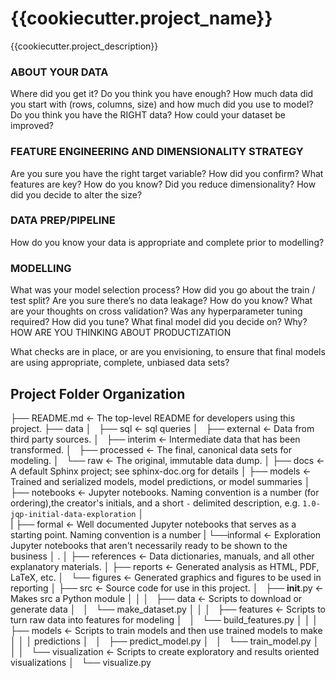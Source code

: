 # {{cookiecutter.project_name}}

{{cookiecutter.project_description}}

### ABOUT YOUR DATA

Where did you get it?
Do you think you have enough?
How much data did you start with (rows, columns, size) and how much did you use to model?
Do you think you have the RIGHT data?
How could your dataset be improved?


### FEATURE ENGINEERING AND DIMENSIONALITY STRATEGY

Are you sure you have the right target variable? How did you confirm?
What features are key? How do you know?
Did you reduce dimensionality? How did you decide to alter the size?

### DATA PREP/PIPELINE

How do you know your data is appropriate and complete prior to modelling?


### MODELLING

What was your model selection process?
How did you go about the train / test split?
Are you sure there’s no data leakage? How do you know?
What are your thoughts on cross validation?
Was any hyperparameter tuning required? How did you tune?
What final model did you decide on? Why?
HOW ARE YOU THINKING ABOUT PRODUCTIZATION

What checks are in place, or are you envisioning, to ensure that final models are using appropriate, complete, unbiased data sets?






## Project Folder Organization

├── README.md          <- The top-level README for developers using this project.
├── data
│   ├── sql            <- sql queries
│   ├── external       <- Data from third party sources.
│   ├── interim        <- Intermediate data that has been transformed.
│   ├── processed      <- The final, canonical data sets for modeling.
│   └── raw            <- The original, immutable data dump.
│
├── docs               <- A default Sphinx project; see sphinx-doc.org for details
│
├── models             <- Trained and serialized models, model predictions, or model summaries
│
├── notebooks          <- Jupyter notebooks. Naming convention is a number (for ordering),the creator's initials, and a short `-` delimited description, e.g. `1.0-jqp-initial-data-exploration`
│                   
|   ├── formal         <- Well documented Jupyter notebooks that serves as a starting point. Naming convention is a number
|   └──informal        <- Exploration Jupyter notebooks that aren't necessarily ready to be shown to the business
│                         .
│
├── references         <- Data dictionaries, manuals, and all other explanatory materials.
│
├── reports            <- Generated analysis as HTML, PDF, LaTeX, etc.
│   └── figures        <- Generated graphics and figures to be used in reporting
│
├── src                <- Source code for use in this project.
│   ├── __init__.py    <- Makes src a Python module
│   │
│   ├── data           <- Scripts to download or generate data
│   │   └── make_dataset.py
│   │
│   ├── features       <- Scripts to turn raw data into features for modeling
│   │   └── build_features.py
│   │
│   ├── models         <- Scripts to train models and then use trained models to make
│   │   │                 predictions
│   │   ├── predict_model.py
│   │   └── train_model.py
│   │
│   └── visualization  <- Scripts to create exploratory and results oriented visualizations
│       └── visualize.py